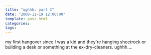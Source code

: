 ```yaml
---
title: "ughhh: part I"
date: "2008-11-19 12:00:00"
template: post.html
categories: 
tags: 
---
```


my first hangover since I was a kid and they're hanging sheetrock or building a desk or something at the ex-dry-cleaners. ughhh....